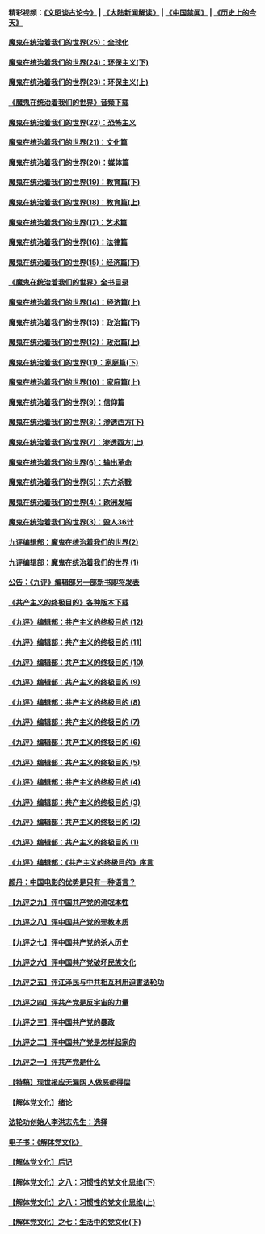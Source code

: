 #### 精彩视频：[《文昭谈古论今》](https://github.com/gfw-breaker/wenzhao/blob/master/README.md?t=11222139) | [《大陆新闻解读》](https://github.com/gfw-breaker/ntdtv-comedy/blob/master/README.md?t=11222139) | [《中国禁闻》](https://github.com/gfw-breaker/ntdtv-news/blob/master/README.md?t=11222139) | [《历史上的今天》](https://github.com/gfw-breaker/today-in-history/blob/master/README.md?t=11222139) 

#### [魔鬼在统治着我们的世界(25)：全球化](../pages/nsc422/n10788205.md?t=11222139) 

#### [魔鬼在统治着我们的世界(24)：环保主义(下)](../pages/nsc422/n10695307.md?t=11222139) 

#### [魔鬼在统治着我们的世界(23)：环保主义(上)](../pages/nsc422/n10688613.md?t=11222139) 

#### [《魔鬼在统治着我们的世界》音频下载](../pages/nsc422/n10635553.md?t=11222139) 

#### [魔鬼在统治着我们的世界(22)：恐怖主义](../pages/nsc422/n10614727.md?t=11222139) 

#### [魔鬼在统治着我们的世界(21)：文化篇](../pages/nsc422/n10597706.md?t=11222139) 

#### [魔鬼在统治着我们的世界(20)：媒体篇](../pages/nsc422/n10586579.md?t=11222139) 

#### [魔鬼在统治着我们的世界(19)：教育篇(下)](../pages/nsc422/n10564808.md?t=11222139) 

#### [魔鬼在统治着我们的世界(18)：教育篇(上)](../pages/nsc422/n10526970.md?t=11222139) 

#### [魔鬼在统治着我们的世界(17)：艺术篇](../pages/nsc422/n10499093.md?t=11222139) 

#### [魔鬼在统治着我们的世界(16)：法律篇](../pages/nsc422/n10485969.md?t=11222139) 

#### [魔鬼在统治着我们的世界(15)：经济篇(下)](../pages/nsc422/n10469975.md?t=11222139) 

#### [《魔鬼在统治着我们的世界》全书目录](../pages/nsc422/n10464261.md?t=11222139) 

#### [魔鬼在统治着我们的世界(14)：经济篇(上)](../pages/nsc422/n10457370.md?t=11222139) 

#### [魔鬼在统治着我们的世界(13)：政治篇(下)](../pages/nsc422/n10448270.md?t=11222139) 

#### [魔鬼在统治着我们的世界(12)：政治篇(上)](../pages/nsc422/n10444576.md?t=11222139) 

#### [魔鬼在统治着我们的世界(11)：家庭篇(下)](../pages/nsc422/n10440961.md?t=11222139) 

#### [魔鬼在统治着我们的世界(10)：家庭篇(上)](../pages/nsc422/n10435448.md?t=11222139) 

#### [魔鬼在统治着我们的世界(9)：信仰篇](../pages/nsc422/n10432159.md?t=11222139) 

#### [魔鬼在统治着我们的世界(8)：渗透西方(下)](../pages/nsc422/n10429603.md?t=11222139) 

#### [魔鬼在统治着我们的世界(7)：渗透西方(上)](../pages/nsc422/n10426013.md?t=11222139) 

#### [魔鬼在统治着我们的世界(6)：输出革命](../pages/nsc422/n10421536.md?t=11222139) 

#### [魔鬼在统治着我们的世界(5)：东方杀戮](../pages/nsc422/n10417707.md?t=11222139) 

#### [魔鬼在统治着我们的世界(4)：欧洲发端](../pages/nsc422/n10414890.md?t=11222139) 

#### [魔鬼在统治着我们的世界(3)：毁人36计](../pages/nsc422/n10411583.md?t=11222139) 

#### [九评编辑部：魔鬼在统治着我们的世界(2)](../pages/nsc422/n10410036.md?t=11222139) 

#### [九评编辑部：魔鬼在统治着我们的世界 (1)](../pages/nsc422/n10406825.md?t=11222139) 

#### [公告：《九评》编辑部另一部新书即将发表](../pages/nsc422/n10405104.md?t=11222139) 

#### [《共产主义的终极目的》各种版本下载](../pages/nsc422/n10022138.md?t=11222139) 

#### [《九评》编辑部：共产主义的终极目的 (12)](../pages/nsc422/n9933272.md?t=11222139) 

#### [《九评》编辑部：共产主义的终极目的 (11)](../pages/nsc422/n9924973.md?t=11222139) 

#### [《九评》编辑部：共产主义的终极目的 (10)](../pages/nsc422/n9920883.md?t=11222139) 

#### [《九评》编辑部：共产主义的终极目的 (9)](../pages/nsc422/n9916363.md?t=11222139) 

#### [《九评》编辑部：共产主义的终极目的 (8)](../pages/nsc422/n9912488.md?t=11222139) 

#### [《九评》编辑部：共产主义的终极目的 (7)](../pages/nsc422/n9901176.md?t=11222139) 

#### [《九评》编辑部：共产主义的终极目的 (6)](../pages/nsc422/n9899359.md?t=11222139) 

#### [《九评》编辑部：共产主义的终极目的 (5)](../pages/nsc422/n9893174.md?t=11222139) 

#### [《九评》编辑部：共产主义的终极目的 (4)](../pages/nsc422/n9891246.md?t=11222139) 

#### [《九评》编辑部：共产主义的终极目的 (3)](../pages/nsc422/n9879879.md?t=11222139) 

#### [《九评》编辑部：共产主义的终极目的 (2)](../pages/nsc422/n9876205.md?t=11222139) 

#### [《九评》编辑部：共产主义的终极目的 (1)](../pages/nsc422/n9865857.md?t=11222139) 

#### [《九评》编辑部：《共产主义的终极目的》序言](../pages/nsc422/n9862666.md?t=11222139) 

#### [颜丹：中国电影的优势是只有一种语言？](../pages/nsc422/n9583062.md?t=11222139) 

#### [【九评之九】评中国共产党的流氓本性](../pages/nsc422/n737542.md?t=11222139) 

#### [【九评之八】评中国共产党的邪教本质](../pages/nsc422/n735942.md?t=11222139) 

#### [【九评之七】评中国共产党的杀人历史](../pages/nsc422/n733806.md?t=11222139) 

#### [【九评之六】评中国共产党破坏民族文化](../pages/nsc422/n731667.md?t=11222139) 

#### [【九评之五】评江泽民与中共相互利用迫害法轮功](../pages/nsc422/n730058.md?t=11222139) 

#### [【九评之四】评共产党是反宇宙的力量](../pages/nsc422/n727814.md?t=11222139) 

#### [【九评之三】评中国共产党的暴政](../pages/nsc422/n725597.md?t=11222139) 

#### [【九评之二】评中国共产党是怎样起家的](../pages/nsc422/n723946.md?t=11222139) 

#### [【九评之一】评共产党是什么](../pages/nsc422/n722529.md?t=11222139) 

#### [【特稿】现世报应无漏网 人做恶都得偿](../pages/nsc422/n4215167.md?t=11222139) 

#### [【解体党文化】绪论](../pages/nsc422/n1449356.md?t=11222139) 

#### [法轮功创始人李洪志先生：选择](../pages/nsc422/n3580738.md?t=11222139) 

#### [电子书：《解体党文化》](../pages/nsc422/n1573484.md?t=11222139) 

#### [【解体党文化】后记](../pages/nsc422/n1531999.md?t=11222139) 

#### [【解体党文化】之八：习惯性的党文化思维(下)](../pages/nsc422/n1526477.md?t=11222139) 

#### [【解体党文化】之八：习惯性的党文化思维(上)](../pages/nsc422/n1520631.md?t=11222139) 

#### [【解体党文化】之七：生活中的党文化(下)](../pages/nsc422/n1513446.md?t=11222139) 

